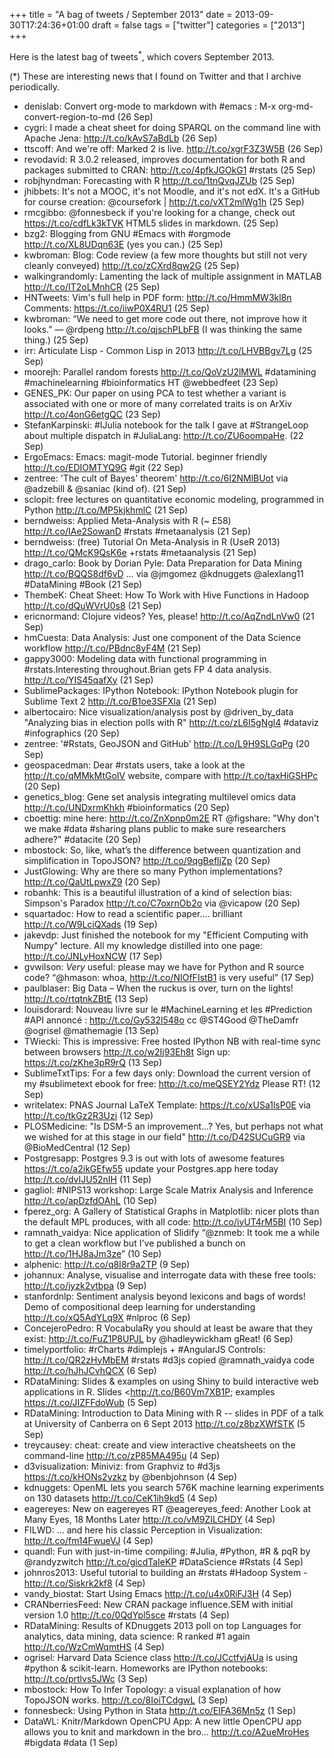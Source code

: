 +++
title = "A bag of tweets / September 2013"
date = 2013-09-30T17:24:36+01:00
draft = false
tags = ["twitter"]
categories = ["2013"]
+++

Here is the latest bag of tweets<sup>\*</sup>, which covers September 2013.

<!--more-->

(\*) These are interesting news that I found on Twitter and that I archive periodically.

- denislab: Convert org-mode to markdown with #emacs : M-x org-md-convert-region-to-md (26 Sep)
- cygri: I made a cheat sheet for doing SPARQL on the command line with Apache Jena: <http://t.co/kAvS7aBdLb> (26 Sep)
- ttscoff: And we're off: Marked 2 is live. <http://t.co/xgrF3Z3W5B> (26 Sep)
- revodavid: R 3.0.2 released, improves documentation for both R and packages submitted to CRAN: <http://t.co/4pfkJGOkG1> #rstats (25 Sep)
- robjhyndman: Forecasting with R <http://t.co/1tnQvqJZUb> (25 Sep)
- jhibbets: It's not a MOOC, it's not Moodle, and it's not edX. It's a GitHub for course creation: @coursefork | <http://t.co/vXT2mlWg1h> (25 Sep)
- rmcgibbo: @fonnesbeck if you're looking for a change, check out <https://t.co/cdfLk3kTVK> HTML5 slides in markdown. (25 Sep)
- bzg2: Blogging from GNU #Emacs with #orgmode <http://t.co/XL8UDqn63E> (yes you can.) (25 Sep)
- kwbroman: Blog: Code review (a few more thoughts but still not very cleanly conveyed) <http://t.co/zCXrd8qw2G> (25 Sep)
- walkingrandomly: Lamenting the lack of multiple assignment in MATLAB <http://t.co/IT2oLMnhCR> (25 Sep)
- HNTweets: Vim's full help in PDF form: <http://t.co/HmmMW3kl8n> Comments: <https://t.co/iiwP0X4RU1> (25 Sep)
- kwbroman: “We need to get more code out there, not improve how it looks.” — @rdpeng <http://t.co/qjschPLbFB> (I was thinking the same thing.) (25 Sep)
- irr: Articulate Lisp - Common Lisp in 2013 <http://t.co/LHVBBgv7Lg> (25 Sep)
- moorejh: Parallel random forests <http://t.co/QoVzU2lMWL> #datamining #machinelearning #bioinformatics HT @webbedfeet (23 Sep)
- GENES_PK: Our paper on using PCA to test whether a variant is associated with one or more of many correlated traits is on ArXiv <http://t.co/4onG6etgQC> (23 Sep)
- StefanKarpinski: #IJulia notebook for the talk I gave at #StrangeLoop about multiple dispatch in #JuliaLang: <http://t.co/ZU6oompaHe>. (22 Sep)
- ErgoEmacs: Emacs: magit-mode Tutorial. beginner friendly <http://t.co/EDIOMTYQ9G> #git (22 Sep)
- zentree: 'The cult of Bayes' theorem' <http://t.co/6I2NMlBUot> via @adzebill & @saniac (kind of). (21 Sep)
- sclopit: free lectures on quantitative economic modeling, programmed in Python <http://t.co/MP5kjkhmlC> (21 Sep)
- berndweiss: Applied Meta-Analysis with R (~ £58) <http://t.co/IAe2SowanD> #rstats #metaanalysis (21 Sep)
- berndweiss: (free) Tutorial On Meta-Analysis in R (UseR 2013) <http://t.co/QMcK9QsK6e> +rstats #metaanalysis (21 Sep)
- drago_carlo: Book by Dorian Pyle: Data Preparation for Data Mining <http://t.co/BQQS8df6vD> … via @jmgomez @kdnuggets @alexlang11 #DataMining #Book (21 Sep)
- ThembeK: Cheat Sheet: How To Work with Hive Functions in Hadoop <http://t.co/dQuWVrU0s8> (21 Sep)
- ericnormand: Clojure videos? Yes, please! <http://t.co/AqZndLnVw0> (21 Sep)
- hmCuesta: Data Analysis: Just one component of the Data Science workflow <http://t.co/PBdnc8yF4M> (21 Sep)
- gappy3000: Modeling data with functional programming in #rstats.Interesting throughout.Brian gets FP 4 data analysis. <http://t.co/YIS45qafXy> (21 Sep)
- SublimePackages: IPython Notebook: IPython Notebook plugin for Sublime Text 2 <http://t.co/B1oe3SFXla> (21 Sep)
- albertocairo: Nice visualization/analysis post by @driven_by_data "Analyzing bias in election polls with R" <http://t.co/zL6I5gNgl4> #dataviz #infographics (20 Sep)
- zentree: '#Rstats, GeoJSON and GitHub' <http://t.co/L9H9SLGqPg> (20 Sep)
- geospacedman: Dear #rstats users, take a look at the <http://t.co/qMMkMtGoIV> website, compare with <http://t.co/taxHiGSHPc> (20 Sep)
- genetics_blog: Gene set analysis integrating multilevel omics data <http://t.co/UNDxrmKhkh> #bioinformatics (20 Sep)
- cboettig: mine here: <http://t.co/ZnXpnp0m2E> RT @figshare: "Why don't we make #data #sharing plans public to make sure researchers adhere?" #datacite (20 Sep)
- mbostock: So, like, what’s the difference between quantization and simplification in TopoJSON? <http://t.co/9qgBefljZp> (20 Sep)
- JustGlowing: Why are there so many Python implementations? <http://t.co/QaUtLpwxZ9> (20 Sep)
- robanhk: This is a beautiful illustration of a kind of selection bias: Simpson's Paradox <http://t.co/C7oxrnOb2o> via @vicapow (20 Sep)
- squartadoc: How to read a scientific paper.... brilliant <http://t.co/W9LciQXads> (19 Sep)
- jakevdp: Just finished the notebook for my "Efficient Computing with Numpy" lecture. All my knowledge distilled into one page: <http://t.co/JNLyHoxNCW> (17 Sep)
- gvwilson: _Very_ useful: please may we have for Python and R source code? “@hmason: whoa, <http://t.co/NIOfFIstB1> is very useful” (17 Sep)
- paulblaser: Big Data – When the ruckus is over, turn on the lights! <http://t.co/rtqtnkZBtE> (13 Sep)
- louisdorard: Nouveau livre sur le #MachineLearning et les #Prediction #API annoncé : <http://t.co/Gy532l548o> cc @ST4Good @TheDamfr @ogrisel @mathemagie (13 Sep)
- TWiecki: This is impressive: Free hosted IPython NB with real-time sync between browsers <http://t.co/w2Ij93Eh8t> Sign up: <https://t.co/zKhe3pR9rQ> (13 Sep)
- SublimeTxtTips: For a few days only: Download the current version of my #sublimetext ebook for free: <http://t.co/meQSEY2Ydz> Please RT! (12 Sep)
- writelatex: PNAS Journal LaTeX Template: <https://t.co/xUSa1lsP0E> via <http://t.co/tkGz2R3Uzi> (12 Sep)
- PLOSMedicine: "Is DSM-5 an improvement...? Yes, but perhaps not what we wished for at this stage in our field" <http://t.co/D42SUCuGR9> via @BioMedCentral (12 Sep)
- Postgresapp: Postgres 9.3 is out with lots of awesome features <https://t.co/a2ikGEfw55> update your Postgres.app here today <http://t.co/dvIJU52nIH> (11 Sep)
- gagliol: #NIPS13 workshop: Large Scale Matrix Analysis and Inference <http://t.co/apDzfdOAhL> (10 Sep)
- fperez_org: A Gallery of Statistical Graphs in Matplotlib: nicer plots than the default MPL produces, with all code: <http://t.co/iyUT4rM5BI> (10 Sep)
- ramnath_vaidya: Nice application of Slidify “@znmeb: It took me a while to get a clean workflow but I've published a bunch on <http://t.co/1HJ8aJm3ze>” (10 Sep)
- alphenic: <http://t.co/q8I8r9a2TP> (9 Sep)
- johannux: Analyse, visualise and interrogate data with these free tools: <http://t.co/jyzk2vtbpa> (9 Sep)
- stanfordnlp: Sentiment analysis beyond lexicons and bags of words! Demo of compositional deep learning for understanding <http://t.co/xQ5AdYLq9X> #nlproc (6 Sep)
- ConcejeroPedro: R VocabulaRy you should at least be aware that they exist: <http://t.co/FuZ1P8UPJL> by @hadleywickham gReat! (6 Sep)
- timelyportfolio: #rCharts #dimplejs + #AngularJS Controls: <http://t.co/QR2zHyMbEM> #rstats #d3js copied @ramnath_vaidya code <http://t.co/hJhJCvhQCX> (6 Sep)
- RDataMining: Slides & examples on using Shiny to build interactive web applications in R. Slides <http://t.co/B60Vm7XB1P; examples <https://t.co/JIZFFdoWub> (5 Sep)
- RDataMining: Introduction to Data Mining with R -- slides in PDF of a talk at University of Canberra on 6 Sept 2013 <http://t.co/z8bzXWfSTK> (5 Sep)
- treycausey: cheat: create and view interactive cheatsheets on the command-line <http://t.co/zP85MA495u> (4 Sep)
- d3visualization: Miniviz: from Graphviz to #d3js <https://t.co/kHONs2yzkz> by @benbjohnson (4 Sep)
- kdnuggets: OpenML lets you search 576K machine learning experiments on 130 datasets <http://t.co/CeK1ih9kd5> (4 Sep)
- eagereyes: New on eagereyes RT @eagereyes_feed: Another Look at Many Eyes, 18 Months Later <http://t.co/vM9ZILCHDY> (4 Sep)
- FILWD: ... and here his classic Perception in Visualization: <http://t.co/fm14FwueVJ> (4 Sep)
- quandl: Fun with just-in-time compiling: #Julia, #Python, #R & pqR by @randyzwitch <http://t.co/gicdTaIeKP> #DataScience #Rstats (4 Sep)
- johnros2013: Useful tutorial to building an #rstats #Hadoop System - <http://t.co/Siskrk2kf8> (4 Sep)
- vandy_biostat: Start Using Emacs <http://t.co/u4x0RiFJ3H> (4 Sep)
- CRANberriesFeed: New CRAN package influence.SEM with initial version 1.0 <http://t.co/0QdYpl5sce> #rstats (4 Sep)
- RDataMining: Results of KDnuggets 2013 poll on top Languages for analytics, data mining, data science: R ranked #1 again <http://t.co/WzCmWqmtHS> (4 Sep)
- ogrisel: Harvard Data Science class <http://t.co/JCctfvjAUa> is using #python & scikit-learn. Homeworks are IPython notebooks: <http://t.co/prtlvs5JWc> (3 Sep)
- mbostock: How To Infer Topology: a visual explanation of how TopoJSON works. <http://t.co/8IoiTCdgwL> (3 Sep)
- fonnesbeck: Using Python in Stata <http://t.co/EIFA36Mn5z> (1 Sep)
- DataWL: Knitr/Markdown OpenCPU App: A new little OpenCPU app allows you to knit and markdown in the bro... <http://t.co/A2ueMroHes> #bigdata #data (1 Sep)
